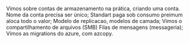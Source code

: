 Vimos sobre contas de armazenamento na prática, criando uma conta.
Nome da conta precisa ser único;
Standart paga sob consumo preimum aloca todo o valor;
Modelo de replicacao, modelos de camada;
Vimos o compartilhamento de arquivos (SMB)
Filas de mensagens (messageria);
Vimos as migrations do azure, com azcopy.
